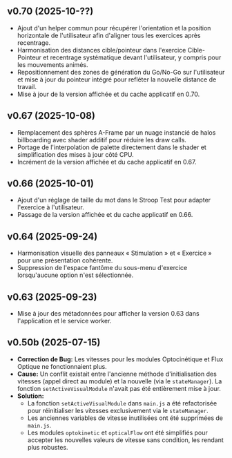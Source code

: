 ## v0.70 (2025-10-??)

* Ajout d'un helper commun pour récupérer l'orientation et la position horizontale de l'utilisateur afin d'aligner tous les exercices après recentrage.
* Harmonisation des distances cible/pointeur dans l'exercice Cible-Pointeur et recentrage systématique devant l'utilisateur, y compris pour les mouvements animés.
* Repositionnement des zones de génération du Go/No-Go sur l'utilisateur et mise à jour du pointeur intégré pour refléter la nouvelle distance de travail.
* Mise à jour de la version affichée et du cache applicatif en 0.70.

## v0.67 (2025-10-08)

* Remplacement des sphères A-Frame par un nuage instancié de halos billboarding avec shader additif pour réduire les draw calls.
* Portage de l'interpolation de palette directement dans le shader et simplification des mises à jour côté CPU.
* Incrément de la version affichée et du cache applicatif en 0.67.

## v0.66 (2025-10-01)

* Ajout d'un réglage de taille du mot dans le Stroop Test pour adapter l'exercice à l'utilisateur.
* Passage de la version affichée et du cache applicatif en 0.66.

## v0.64 (2025-09-24)

* Harmonisation visuelle des panneaux « Stimulation » et « Exercice » pour une présentation cohérente.
* Suppression de l'espace fantôme du sous-menu d'exercice lorsqu'aucune option n'est sélectionnée.

## v0.63 (2025-09-23)

* Mise à jour des métadonnées pour afficher la version 0.63 dans l'application et le service worker.

## v0.50b (2025-07-15)

- **Correction de Bug:** Les vitesses pour les modules Optocinétique et Flux Optique ne fonctionnaient plus.
- **Cause:** Un conflit existait entre l'ancienne méthode d'initialisation des vitesses (appel direct au module) et la nouvelle (via le `stateManager`). La fonction `setActiveVisualModule` n'avait pas été entièrement mise à jour.
- **Solution:**
  - La fonction `setActiveVisualModule` dans `main.js` a été refactorisée pour réinitialiser les vitesses exclusivement via le `stateManager`.
  - Les anciennes variables de vitesse inutilisées ont été supprimées de `main.js`.
  - Les modules `optokinetic` et `opticalFlow` ont été simplifiés pour accepter les nouvelles valeurs de vitesse sans condition, les rendant plus robustes.